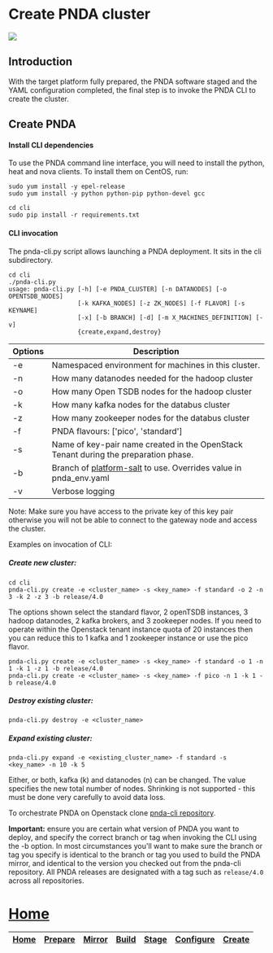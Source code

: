 # Create PNDA cluster

![](../images/breadcrumbs-create.jpg)

## Introduction

With the target platform fully prepared, the PNDA software staged and the YAML configuration completed, the final step is to invoke the PNDA CLI to create the cluster.

## Create PNDA

#### Install CLI dependencies

To use the PNDA command line interface, you will need to install the python, heat and nova clients. To install them on CentOS, run:

```
sudo yum install -y epel-release
sudo yum install -y python python-pip python-devel gcc

cd cli
sudo pip install -r requirements.txt
```

#### CLI invocation

The pnda-cli.py script allows launching a PNDA deployment. It sits in the cli subdirectory.

```
cd cli
./pnda-cli.py
usage: pnda-cli.py [-h] [-e PNDA_CLUSTER] [-n DATANODES] [-o OPENTSDB_NODES]
                   [-k KAFKA_NODES] [-z ZK_NODES] [-f FLAVOR] [-s KEYNAME]
                   [-x] [-b BRANCH] [-d] [-m X_MACHINES_DEFINITION] [-v]
                   {create,expand,destroy}
```

| Options | Description |
| --- | --- |
| -e | Namespaced environment for machines in this cluster.
| -n | How many datanodes needed for the hadoop cluster
| -o | How many Open TSDB nodes for the hadoop cluster
| -k | How many kafka nodes for the databus cluster
| -z | How many zookeeper nodes for the databus cluster
| -f | PNDA flavours: ['pico', 'standard']
| -s | Name of key-pair name created in the OpenStack Tenant during the preparation phase.
| -b | Branch of [platform-salt](https://github.com/pndaproject/platform-salt) to use. Overrides value in pnda_env.yaml
| -v | Verbose logging

Note: Make sure you have access to the private key of this key pair otherwise you will not be able to connect to the gateway node and access the cluster.

Examples on invocation of CLI:

##### Create new cluster:
```
cd cli
pnda-cli.py create -e <cluster_name> -s <key_name> -f standard -o 2 -n 3 -k 2 -z 3 -b release/4.0
```
The options shown select the standard flavor, 2 openTSDB instances, 3 hadoop datanodes, 2 kafka brokers, and 3 zookeeper nodes. If you need to operate within the Openstack tenant instance quota of 20 instances then you can reduce this to 1 kafka and 1 zookeeper instance or use the pico flavor.

```
pnda-cli.py create -e <cluster_name> -s <key_name> -f standard -o 1 -n 1 -k 1 -z 1 -b release/4.0
pnda-cli.py create -e <cluster_name> -s <key_name> -f pico -n 1 -k 1 -b release/4.0
```

##### Destroy existing cluster:
```
pnda-cli.py destroy -e <cluster_name>
```
##### Expand existing cluster:
```
pnda-cli.py expand -e <existing_cluster_name> -f standard -s <key_name> -n 10 -k 5
```
Either, or both, kafka (k) and datanodes (n) can be changed.
        The value specifies the new total number of nodes.
        Shrinking is not supported - this must be done very carefully to avoid data loss.

To orchestrate PNDA on Openstack clone [pnda-cli repository](https://github.com/pndaproject/pnda-cli).

**Important:** ensure you are certain what version of PNDA you want to deploy, and specify the correct branch or tag when invoking the CLI using the -b option. In most circumstances you'll want to make sure the branch or tag you specify is identical to the branch or tag you used to build the PNDA mirror, and identical to the version you checked out from the pnda-cli repository. All PNDA releases are designated with a tag such as ```release/4.0``` across all repositories.

# [Home](../OVERVIEW.md)

| [Home](../OVERVIEW.md) | [Prepare](PREPARE.md) | [Mirror](MIRROR.md) | [Build](BUILD.md) | [Stage](STAGE.md) | [Configure](CONFIGURE.md) | [Create](CREATE.md) | 
| --- | --- | --- | --- | --- | --- | --- | 
